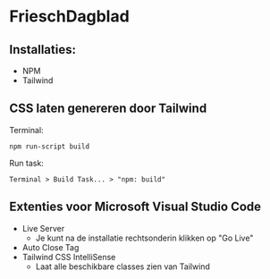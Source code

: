 # FrieschDagblad

## Installaties:
* NPM
* Tailwind

## CSS laten genereren door Tailwind
Terminal:
```
npm run-script build
```

Run task:

`Terminal > Build Task... > "npm: build"`

## Extenties voor Microsoft Visual Studio Code
* Live Server
  * Je kunt na de installatie rechtsonderin klikken op "Go Live"
* Auto Close Tag
* Tailwind CSS IntelliSense
  * Laat alle beschikbare classes zien van Tailwind
